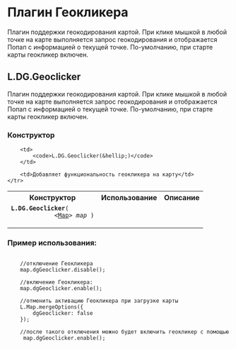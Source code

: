 Плагин Геокликера
====================================

Плагин поддержки геокодирования картой.
При клике мышкой в любой точке на карте выполняется запрос геокодирования и отображается Попап с информацией о текущей точке.
По-умолчанию, при старте карты геокликер включен.




 ## L.DG.Geoclicker

Плагин поддержки геокодирования картой.
При клике мышкой в любой точке на карте выполняется запрос геокодирования и отображается Попап с информацией о текущей точке.
По-умолчанию, при старте карты геокликер включен.

### Конструктор

<table>
    <tr>
        <th>Конструктор</th>
        <th>Использование</th>
        <th>Описание</th>
    </tr>
    <tr>
        <td><code><b>L.DG.Geoclicker</b>(
            <nobr>&lt;<a href="#geoclicker-map">Map</a>&gt; <i>map</i> )</nobr>
        </code></td>

        <td>
            <code>L.DG.Geoclicker(&hellip;)</code>
        </td>

        <td>Добавляет функциональность геокликера на карту</td>
    </tr>
</table>

### Пример использования:
<pre>
<code>
	//отключение Геокликера
	map.dgGeoclicker.disable();

	//включение Геокликера:
    map.dgGeoclicker.enable();

    //отменить активацию Геокликера при загрузке карты
    L.Map.mergeOptions({
        dgGeoclicker: false
    });

    //после такого отключения можно будет включить геокликер с помощью
     map.dgGeoclicker.enable();
</code>
</pre>
